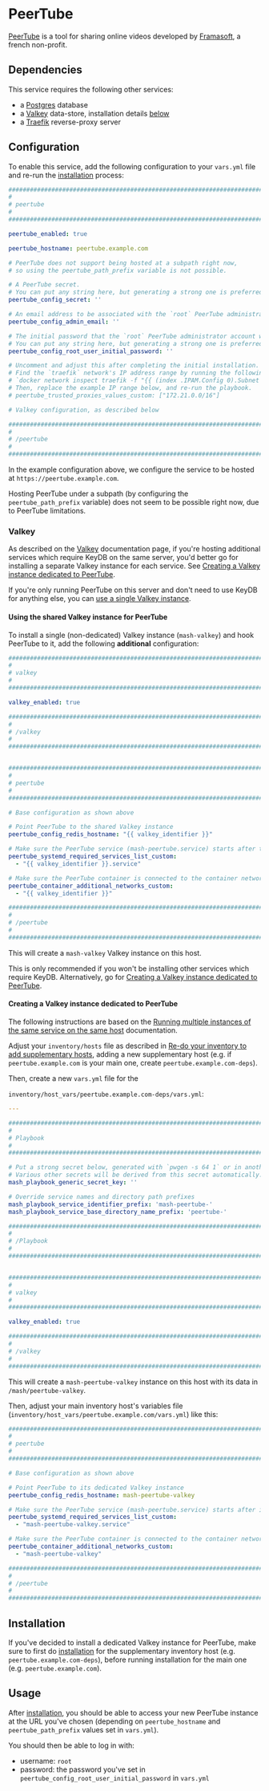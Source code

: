 <!--
SPDX-FileCopyrightText: 2023 - 2024 Slavi Pantaleev

SPDX-License-Identifier: AGPL-3.0-or-later
-->

# PeerTube

[PeerTube](https://joinpeertube.org/) is a tool for sharing online videos developed by [Framasoft](https://framasoft.org/), a french non-profit.


## Dependencies

This service requires the following other services:

- a [Postgres](postgres.md) database
- a [Valkey](valkey.md) data-store, installation details [below](#valkey)
- a [Traefik](traefik.md) reverse-proxy server


## Configuration

To enable this service, add the following configuration to your `vars.yml` file and re-run the [installation](../installing.md) process:

```yaml
########################################################################
#                                                                      #
# peertube                                                             #
#                                                                      #
########################################################################

peertube_enabled: true

peertube_hostname: peertube.example.com

# PeerTube does not support being hosted at a subpath right now,
# so using the peertube_path_prefix variable is not possible.

# A PeerTube secret.
# You can put any string here, but generating a strong one is preferred (e.g. `pwgen -s 64 1`).
peertube_config_secret: ''

# An email address to be associated with the `root` PeerTube administrator account.
peertube_config_admin_email: ''

# The initial password that the `root` PeerTube administrator account will be created with.
# You can put any string here, but generating a strong one is preferred (e.g. `pwgen -s 64 1`).
peertube_config_root_user_initial_password: ''

# Uncomment and adjust this after completing the initial installation.
# Find the `traefik` network's IP address range by running the following command on the server:
# `docker network inspect traefik -f "{{ (index .IPAM.Config 0).Subnet }}"`
# Then, replace the example IP range below, and re-run the playbook.
# peertube_trusted_proxies_values_custom: ["172.21.0.0/16"]

# Valkey configuration, as described below

########################################################################
#                                                                      #
# /peertube                                                            #
#                                                                      #
########################################################################
```

In the example configuration above, we configure the service to be hosted at `https://peertube.example.com`.

Hosting PeerTube under a subpath (by configuring the `peertube_path_prefix` variable) does not seem to be possible right now, due to PeerTube limitations.

### Valkey

As described on the [Valkey](valkey.md) documentation page, if you're hosting additional services which require KeyDB on the same server, you'd better go for installing a separate Valkey instance for each service. See [Creating a Valkey instance dedicated to PeerTube](#creating-a-valkey-instance-dedicated-to-peertube).

If you're only running PeerTube on this server and don't need to use KeyDB for anything else, you can [use a single Valkey instance](#using-the-shared-valkey-instance-for-peertube).

#### Using the shared Valkey instance for PeerTube

To install a single (non-dedicated) Valkey instance (`mash-valkey`) and hook PeerTube to it, add the following **additional** configuration:

```yaml
########################################################################
#                                                                      #
# valkey                                                               #
#                                                                      #
########################################################################

valkey_enabled: true

########################################################################
#                                                                      #
# /valkey                                                              #
#                                                                      #
########################################################################


########################################################################
#                                                                      #
# peertube                                                             #
#                                                                      #
########################################################################

# Base configuration as shown above

# Point PeerTube to the shared Valkey instance
peertube_config_redis_hostname: "{{ valkey_identifier }}"

# Make sure the PeerTube service (mash-peertube.service) starts after the shared KeyDB service (mash-valkey.service)
peertube_systemd_required_services_list_custom:
  - "{{ valkey_identifier }}.service"

# Make sure the PeerTube container is connected to the container network of the shared KeyDB service (mash-valkey)
peertube_container_additional_networks_custom:
  - "{{ valkey_identifier }}"

########################################################################
#                                                                      #
# /peertube                                                            #
#                                                                      #
########################################################################
```

This will create a `mash-valkey` Valkey instance on this host.

This is only recommended if you won't be installing other services which require KeyDB. Alternatively, go for [Creating a Valkey instance dedicated to PeerTube](#creating-a-valkey-instance-dedicated-to-peertube).


#### Creating a Valkey instance dedicated to PeerTube

The following instructions are based on the [Running multiple instances of the same service on the same host](../running-multiple-instances.md) documentation.

Adjust your `inventory/hosts` file as described in [Re-do your inventory to add supplementary hosts](../running-multiple-instances.md#re-do-your-inventory-to-add-supplementary-hosts), adding a new supplementary host (e.g. if `peertube.example.com` is your main one, create `peertube.example.com-deps`).

Then, create a new `vars.yml` file for the

`inventory/host_vars/peertube.example.com-deps/vars.yml`:

```yaml
---

########################################################################
#                                                                      #
# Playbook                                                             #
#                                                                      #
########################################################################

# Put a strong secret below, generated with `pwgen -s 64 1` or in another way
# Various other secrets will be derived from this secret automatically.
mash_playbook_generic_secret_key: ''

# Override service names and directory path prefixes
mash_playbook_service_identifier_prefix: 'mash-peertube-'
mash_playbook_service_base_directory_name_prefix: 'peertube-'

########################################################################
#                                                                      #
# /Playbook                                                            #
#                                                                      #
########################################################################


########################################################################
#                                                                      #
# valkey                                                               #
#                                                                      #
########################################################################

valkey_enabled: true

########################################################################
#                                                                      #
# /valkey                                                              #
#                                                                      #
########################################################################
```

This will create a `mash-peertube-valkey` instance on this host with its data in `/mash/peertube-valkey`.

Then, adjust your main inventory host's variables file (`inventory/host_vars/peertube.example.com/vars.yml`) like this:

```yaml
########################################################################
#                                                                      #
# peertube                                                             #
#                                                                      #
########################################################################

# Base configuration as shown above

# Point PeerTube to its dedicated Valkey instance
peertube_config_redis_hostname: mash-peertube-valkey

# Make sure the PeerTube service (mash-peertube.service) starts after its dedicated KeyDB service (mash-peertube-valkey.service)
peertube_systemd_required_services_list_custom:
  - "mash-peertube-valkey.service"

# Make sure the PeerTube container is connected to the container network of its dedicated KeyDB service (mash-peertube-valkey)
peertube_container_additional_networks_custom:
  - "mash-peertube-valkey"

########################################################################
#                                                                      #
# /peertube                                                            #
#                                                                      #
########################################################################
```


## Installation

If you've decided to install a dedicated Valkey instance for PeerTube, make sure to first do [installation](../installing.md) for the supplementary inventory host (e.g. `peertube.example.com-deps`), before running installation for the main one (e.g. `peertube.example.com`).


## Usage

After [installation](../installing.md), you should be able to access your new PeerTube instance at the URL you've chosen (depending on `peertube_hostname` and `peertube_path_prefix` values set in `vars.yml`).

You should then be able to log in with:

- username: `root`
- password: the password you've set in `peertube_config_root_user_initial_password` in `vars.yml`
